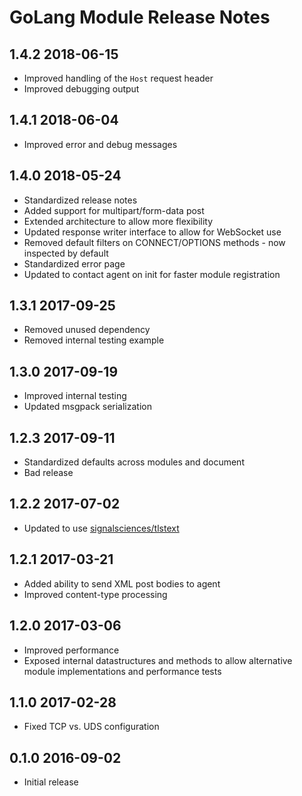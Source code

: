 # GoLang Module Release Notes

## 1.4.2 2018-06-15
* Improved handling of the `Host` request header
* Improved debugging output

## 1.4.1 2018-06-04
* Improved error and debug messages

## 1.4.0 2018-05-24

* Standardized release notes
* Added support for multipart/form-data post
* Extended architecture to allow more flexibility
* Updated response writer interface to allow for WebSocket use
* Removed default filters on CONNECT/OPTIONS methods - now inspected by default
* Standardized error page
* Updated to contact agent on init for faster module registration

## 1.3.1 2017-09-25

* Removed unused dependency
* Removed internal testing example

## 1.3.0 2017-09-19

* Improved internal testing
* Updated msgpack serialization

## 1.2.3 2017-09-11

* Standardized defaults across modules and document
* Bad release

## 1.2.2 2017-07-02

* Updated to use [signalsciences/tlstext](https://github.com/signalsciences/tlstext)

## 1.2.1 2017-03-21

* Added ability to send XML post bodies to agent
* Improved content-type processing

## 1.2.0 2017-03-06

* Improved performance
* Exposed internal datastructures and methods
  to allow alternative module implementations and
  performance tests

## 1.1.0 2017-02-28

* Fixed TCP vs. UDS configuration

## 0.1.0 2016-09-02

* Initial release
